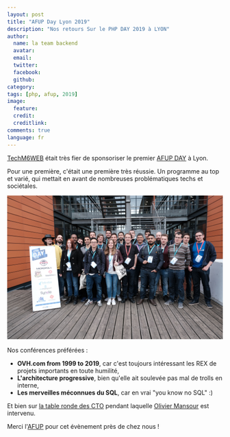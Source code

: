 ```yaml
---
layout: post
title: "AFUP Day Lyon 2019"
description: "Nos retours Sur le PHP DAY 2019 à LYON"
author:
  name: la team backend
  avatar:
  email:
  twitter:
  facebook:
  github:
category:
tags: [php, afup, 2019]
image:
  feature: 
  credit: 
  creditlink: 
comments: true
language: fr
---
```


[TechM6WEB](https://twitter.com/TechM6Web/status/1129447468851171328) était très fier de sponsoriser le premier [AFUP DAY](https://joind.in/event/afup-day-2019-lyon-2019) à Lyon. 

Pour une première, c'était une première très réussie. Un programme au top et varié, qui mettait en avant de nombreuses problématiques techs et sociétales. 

![La team](/images/posts/afup-day-2019/afup-day-2019.jpg)

Nos conférences préférées : 
* **OVH.com from 1999 to 2019**, car c'est toujours intéressant les REX de projets importants en toute humilité,
* **L'architecture progressive**, bien qu'elle ait soulevée pas mal de trolls en interne, 
* **Les merveilles méconnues du SQL**, car en vrai "you know no SQL" :) 

Et bien sur [la table ronde des CTO](https://twitter.com/DuchessLyon/status/1129331805029584896) pendant laquelle [Olivier Mansour](https://www.linkedin.com/in/omansour/) est intervenu. 

Merci l'[AFUP](https://twitter.com/AFUP_lyon) pour cet évènement près de chez nous !